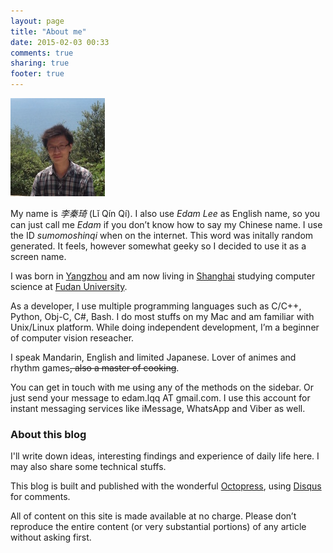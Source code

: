 ```yaml
---
layout: page
title: "About me"
date: 2015-02-03 00:33
comments: true
sharing: true
footer: true
---  
```

![:)](/images/Avatar.jpg)    

My name is _李秦琦_ (Lǐ Qín Qí). I also use *Edam Lee* as English name, so you can just call me *Edam* if you don’t know how to say my Chinese name. I use the ID *_sumomoshinqi_* when on the internet. This word was initally random generated. It feels, however somewhat geeky so I decided to use it as a screen name. 

I was born in [Yangzhou](http://en.wikipedia.org/wiki/Yangzhou) and am now living in [Shanghai](http://en.wikipedia.org/wiki/Shanghai) studying computer science at [Fudan University](http://en.wikipedia.org/wiki/Fudan_University).  

As a developer, I use multiple programming languages such as C/C++, Python, Obj-C, C#, Bash. I do most stuffs on my Mac and am familiar with Unix/Linux platform. While doing independent development, I’m a beginner of computer vision reseacher.  

I speak Mandarin, English and limited Japanese. Lover of animes and rhythm games<del>, also a master of cooking</del>.  

You can get in touch with me using any of the methods on the sidebar. Or just send your message to edam.lqq AT gmail.com. I use this account for instant messaging services like iMessage, WhatsApp and Viber as well.



### About this blog
I'll write down ideas, interesting findings and experience of daily life here. I may also share some technical stuffs.    

This blog is built and published with the wonderful [Octopress](http://octopress.org), using [Disqus](https://disqus.com) for comments.  

All of content on this site is made available at no charge. Please don’t reproduce the entire content (or very substantial portions) of any article without asking first.